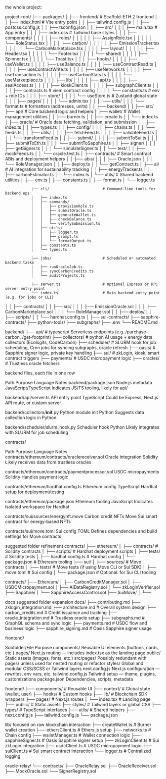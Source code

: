 the whole project:

project-root/
├── packages/
│   ├── frontend/                    # Scaffold-ETH 2 frontend
│   │   ├── index.html               # Vite entry point
│   │   ├── tailwind.config.js
│   │   ├── postcss.config.js
│   │   ├── tsconfig.json
│   │   ├── src/
│   │   │   ├── main.tsx             # App entry
│   │   │   ├── index.css            # Tailwind base styles
│   │   │   ├── components/
│   │   │   │   ├── roles/
│   │   │   │   │   ├── AssignRole.tsx
│   │   │   │   │   └── RoleStatus.tsx
│   │   │   │   ├── carbon/
│   │   │   │   │   ├── EmissionTracker.tsx
│   │   │   │   │   └── CarbonMarketplace.tsx
│   │   │   │   ├── layout/
│   │   │   │   │   ├── Header.tsx
│   │   │   │   │   └── Footer.tsx
│   │   │   │   └── shared/
│   │   │   │       ├── Spinner.tsx
│   │   │   │       └── Toast.tsx
│   │   │   ├── hooks/
│   │   │   │   ├── useWallet.ts
│   │   │   │   ├── useBalance.ts
│   │   │   │   ├── useContractRead.ts
│   │   │   │   ├── useContractWrite.ts
│   │   │   │   ├── useNetwork.ts
│   │   │   │   ├── useTransaction.ts
│   │   │   │   ├── useCarbonStats.ts
│   │   │   │   └── useMarketplace.ts
│   │   │   ├── lib/
│   │   │   │   ├── api.ts
│   │   │   │   ├── sealAccess.ts
│   │   │   │   ├── kioskClient.ts
│   │   │   │   ├── subgraphClient.ts
│   │   │   │   ├── contracts.ts         # viem contract config
│   │   │   │   └── constants.ts         # env + role IDs
│   │   │   ├── store/
│   │   │   │   └── useStore.ts          # Zustand global state
│   │   │   ├── pages/
│   │   │   │   └── admin.tsx
│   │   │   └── utils/
│   │   │       └── format.ts            # formatters (addresses, units)
│
│   ├── backend/
│   │   ├── src/
                ├── api/                         # Core backend logic and helpers
                │   ├── wallet/                  # Wallet management utilities
                │   │   ├── burner.ts
                │   │   ├── create.ts
                │   │   └── index.ts
                │   ├── oracle/                  # Oracle data fetching, validation, and submission
                │   │   ├── index.ts
                │   │   ├── types.ts
                │   │   ├── config/
                │   │   │   ├── chains.ts
                │   │   │   └── feeds.ts
                │   │   ├── utils/
                │   │   │   ├── fetchFeed.ts
                │   │   │   ├── validateFeed.ts
                │   │   │   └── transformFeed.ts
                │   │   ├── submit/
                │   │   │   ├── submitToSui.ts
                │   │   │   ├── submitToEth.ts
                │   │   │   └── submitToSapphire.ts
                │   │   ├── signer/
                │   │   │   ├── getSigner.ts
                │   │   │   └── simulateSigner.ts
                │   │   └── test/
                │   │       ├── mockFeeds.ts
                │   │       └── oracle.test.ts
                │   ├── contracts/              # Smart contract ABIs and deployment helpers
                │   │   ├── abis/
                │   │   │   ├── Oracle.json
                │   │   │   └── RoleManager.json
                │   │   ├── deploy.ts
                │   │   └── getContract.ts
                │   ├── ai/                     # AI integration for sustainability tracking
                │   │   ├── energyTracker.ts
                │   │   ├── carbonEstimator.ts
                │   │   └── index.ts
                │   └── utils/                  # Shared backend utilities
                │       ├── env.ts
                │       ├── constants.ts
                │       ├── format.ts
                │       └── logger.ts

                ├── cli/                        # Command-line tools for backend ops
                │   ├── index.ts
                │   ├── commands/
                │   │   ├── provisionRole.ts
                │   │   ├── submitOracle.ts
                │   │   ├── generateWallet.ts
                │   │   ├── checkBalance.ts
                │   │   └── verifySubmission.ts
                │   ├── utils/
                │   │   ├── logger.ts
                │   │   ├── prompt.ts
                │   │   └── formatOutput.ts
                │   ├── constants.ts
                │   └── types.ts

                ├── jobs/                       # Scheduled or automated backend tasks
                │   ├── runOracleJob.ts
                │   ├── syncCarbonCredits.ts
                │   └── auditProjects.ts

                ├── server.ts                   # Optional Express or RPC server entry point
                └── index.ts                    # Main backend entry point (e.g. for jobs or CLI)

│
│   ├── contracts/
│   │   ├── src/
│   │   │   ├── EmissionOracle.sol
│   │   │   ├── CarbonMarketplace.sol
│   │   │   └── RoleManager.sol
│   │   ├── deploy/
│   │   ├── scripts/
│   │   └── hardhat.config.ts
│
├── sui-contracts/
├── sapphire-contracts/
├── python-tools/
├── subgraphs/
├── .env
└── README.md





















backend/
├── api/                # typescript Serverless endpoints (e.g. /purchase-carbon, /get-footprint)
├── collectors/         # python AI usage + energy data collectors (Ecologits, CodeCarbon)
├── scheduler/          # SLURM hook for job scheduling, Cron jobs for syncing subgraphs, oracle refresh
├── oasis/              # Sapphire signer logic, private key handling
├── sui/                # zkLogin, kiosk, smart contract triggers
├── payments/           # USDC micropayment logic
├── oracles/            # Trustless oracle fetchers


backend files, each file in one row

Path	Purpose	Language	Notes
backend/package.json	Node.js metadata	JavaScript/TypeScript	Indicates JS/TS tooling, likely for api/

backend/api/server.ts	API entry point	TypeScript	Could be Express, Next.js API route, or custom server

backend/collectors/__init__.py	Python module init	Python	Suggests data collection logic in Python

backend/scheduler/slurm_hook.py	Scheduler hook	Python	Likely integrates with SLURM for job scheduling












contracts/

Path	Purpose	Language	Notes
contracts/ethereum/contracts/oraclereceiver.sol	Oracle integration	Solidity	Likely receives data from trustless oracles

contracts/ethereum/contracts/paymentprocessor.sol	USDC micropayments	Solidity	Handles payment logic

contracts/ethereum/hardhat.config.ts	Ethereum config	TypeScript	Hardhat setup for deployment/testing

contracts/ethereum/package.json	Ethereum tooling	JavaScript	Indicates isolated workspace for Hardhat

contracts/sui/sources/energynft.move	Carbon credit NFTs	Move	Sui smart contract for energy-based NFTs

contracts/sui/move.toml	Sui config	TOML	Defines dependencies and build settings for Move contracts

suggested folder refinement
contracts/
├── ethereum/
│   ├── contracts/           # Solidity contracts
│   ├── scripts/             # Hardhat deployment scripts
│   ├── tests/               # Solidity tests
│   ├── hardhat.config.ts    # Hardhat config
│   └── package.json         # Ethereum tooling
├── sui/
│   ├── sources/             # Move contracts
│   ├── tests/               # Move tests (if using Move CLI or Sui SDK)
│   ├── move.toml            # Sui config
│   └── package.json         # Optional: for Sui CLI tooling




contracts/
├── Ethereum/
│   ├── CarbonCreditManager.sol
│   ├── USDCMicropayment.sol
│   ├── AIDataRegistry.sol
│   └── zkLoginVerifier.sol
├── Sapphire/
│   └── SapphireAccessControl.sol
├── SuiMove/
│   └── <Move modules>











docs suggested folder expansion
docs/
├── contributing.md
├── zklogin_integration.md
├── architecture.md          # Overall system design
├── carbon_credits.md        # Credit issuance and tracking
├── oracle_integration.md    # Trustless oracle setup
├── subgraphs.md             # GraphQL schema and sync logic
├── payments.md              # USDC flow and business logic
├── sapphire_signing.md      # Oasis Sapphire signer usage













frontend/

Subfolder/File	Purpose
components/	Reusable UI elements (buttons, cards, etc.)
pages/	Next.js routing — includes index.tsx as the landing page
public/	Static assets (images, fonts, etc.)
src/pages/	Possibly redundant with pages/ unless used for nested routing or refactor
styles/	Global and modular CSS/SCSS or Tailwind layers
next.config.js	Next.js configuration — rewrites, env vars, etc.
tailwind.config.js	Tailwind setup — theme, plugins, customizations
package.json	Dependencies, scripts, metadata

frontend/
├── components/         # Reusable UI
├── context/            # Global state (wallet, user)
├── hooks/              # Custom hooks
├── lib/                # Blockchain SDK wrappers
├── pages/              # Next.js routes
│   └── index.tsx       # Landing page
├── public/             # Static assets
├── styles/             # Tailwind layers or global CSS
├── types/              # TypeScript interfaces
├── utils/              # Shared helpers
├── next.config.js
├── tailwind.config.js
└── package.json











lib/
focused on raw blockchain interaction
├── createWallet.ts         # Burner wallet creation
├── ethersClient.ts         # Ethers.js setup
├── networks.ts             # Chain config
├── walletManager.ts        # Wallet connection logic
├── sapphireSigner.ts       # Oasis Sapphire signer setup
├── zkLoginClient.ts        # Sui zkLogin integration
├── usdcClient.ts           # USDC micropayment logic
├── suiClient.ts            # Sui smart contract interaction
└── logger.ts               # Centralized logging








oracle-relay/
└── contracts/
    ├── OracleRelay.sol
    ├── OracleReceiver.sol
    ├── MockOracle.sol
    └── SignerRegistry.sol

















